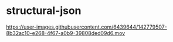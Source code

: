 # structural-json




https://user-images.githubusercontent.com/6439644/142779507-8b32ac10-e268-4f67-a0b9-39808ded09d6.mov

